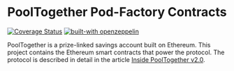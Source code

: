 # PoolTogether Pod-Factory Contracts

[![Coverage Status](https://coveralls.io/repos/github/pooltogether/pooltogether-pod-contracts/badge.svg?branch=master)](https://coveralls.io/github/pooltogether/pooltogether-pod-contracts?branch=master)
[![built-with openzeppelin](https://img.shields.io/badge/built%20with-OpenZeppelin-3677FF)](https://docs.openzeppelin.com/)


PoolTogether is a prize-linked savings account built on Ethereum. This project contains the Ethereum smart contracts that power the protocol.  The protocol is described in detail in the article [Inside PoolTogether v2.0](https://medium.com/pooltogether/inside-pooltogether-v2-0-e7d0e1b90a08).


